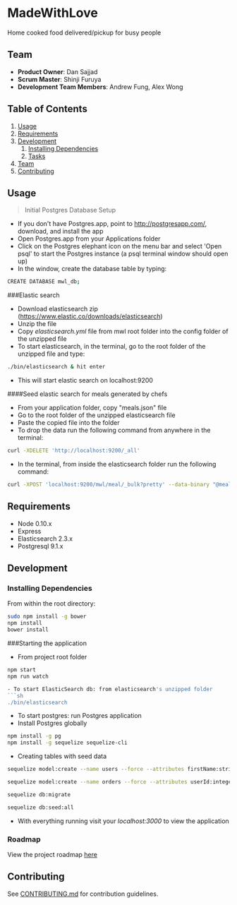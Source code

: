 # MadeWithLove
Home cooked food delivered/pickup for busy people

## Team

  - __Product Owner__: Dan Sajjad
  - __Scrum Master__: Shinji Furuya
  - __Development Team Members__: Andrew Fung, Alex Wong

## Table of Contents

1. [Usage](#Usage)
1. [Requirements](#requirements)
1. [Development](#development)
    1. [Installing Dependencies](#installing-dependencies)
    1. [Tasks](#tasks)
1. [Team](#team)
1. [Contributing](#contributing)

## Usage

> Initial Postgres Database Setup

- If you don't have Postgres.app, point to http://postgresapp.com/, download,
and install the app
- Open Postgres.app from your Applications folder
- Click on the Postgres elephant icon on the menu bar and select 'Open psql'
to start the Postgres instance (a psql terminal window should open up)
- In the window, create the database table by typing:
```sh
CREATE DATABASE mwl_db;
```

###Elastic search
- Download elasticsearch zip (https://www.elastic.co/downloads/elasticsearch)
- Unzip the file
- Copy *elasticsearch.yml* file from mwl root folder into the config folder of the unzipped file
- To start elasticsearch, in the terminal, go to the root folder of the unzipped file and type: 
```sh
./bin/elasticsearch & hit enter
```
- This will start elastic search on localhost:9200 

####Seed elastic search for meals generated by chefs
- From your application folder, copy "meals.json" file
- Go to the root folder of the unzipped elasticsearch file
- Paste the copied file into the folder
- To drop the data run the following command from anywhere in the terminal:  
```sh
curl -XDELETE 'http://localhost:9200/_all'
```
- In the terminal, from inside the elasticsearch folder run the following command: 
```sh
curl -XPOST 'localhost:9200/mwl/meal/_bulk?pretty' --data-binary "@meals.json";
```

## Requirements

- Node 0.10.x
- Express
- Elasticsearch 2.3.x
- Postgresql 9.1.x

## Development

### Installing Dependencies

From within the root directory:

```sh
sudo npm install -g bower
npm install
bower install
```

###Starting the application

- From project root folder
```sh
npm start
npm run watch

- To start ElasticSearch db: from elasticsearch's unzipped folder
```sh
./bin/elasticsearch
```
- To start postgres: run Postgres application 
- Install Postgres globally
```sh
npm install -g pg
npm install -g sequelize sequelize-cli
```
- Creating tables with seed data
```sh
sequelize model:create --name users --force --attributes firstName:string,lastName:string,email:string,description:string,phone:string,password:string,address:string,zip:string,profile:string,chef:boolean,numOrders:integer,avgRating:float,stripe:string
```
```sh
sequelize model:create --name orders --force --attributes userId:integer,chefId:integer,mealId:string,food:string,cuisine:string,description:string,quantity:integer,price:float,userAddress:string,orderDate:date,rating:float,review:string,image:string,delivered:boolean
```
```sh
sequelize db:migrate
```
```sh
sequelize db:seed:all
```
- With everything running visit your *localhost:3000* to view the application

### Roadmap

View the project roadmap [here](LINK_TO_PROJECT_ISSUES)


## Contributing

See [CONTRIBUTING.md](CONTRIBUTING.md) for contribution guidelines.
